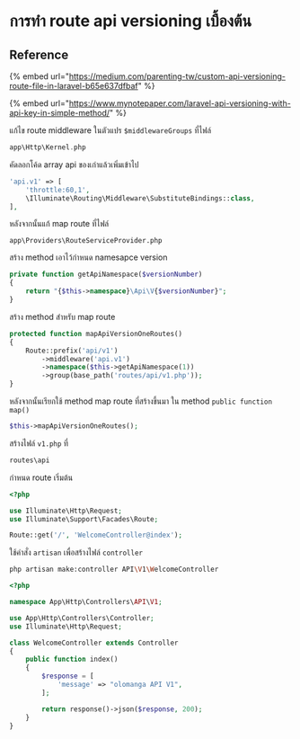 # การทำ route api versioning เบื้องต้น

## Reference

{% embed url="https://medium.com/parenting-tw/custom-api-versioning-route-file-in-laravel-b65e637dfbaf" %}

{% embed url="https://www.mynotepaper.com/laravel-api-versioning-with-api-key-in-simple-method/" %}



แก้ไข route middleware ในตัวแปร `$middlewareGroups` ที่ไฟล์

```php
app\Http\Kernel.php
```

คัดลอกโค้ด array api ของเก่าแล้วเพิ่มเข้าไป

```php
'api.v1' => [
    'throttle:60,1',
    \Illuminate\Routing\Middleware\SubstituteBindings::class,
],
```

หลังจากนั้นแก้ map route ที่ไฟล์

```text
app\Providers\RouteServiceProvider.php
```

สร้าง method เอาไว้กำหนด namesapce version

```php
private function getApiNamespace($versionNumber)
{
    return "{$this->namespace}\Api\V{$versionNumber}";
}
```

สร้าง method สำหรับ map route

```php
protected function mapApiVersionOneRoutes()
{
    Route::prefix('api/v1')
        ->middleware('api.v1')
        ->namespace($this->getApiNamespace(1))
        ->group(base_path('routes/api/v1.php'));
}
```

หลังจากนั้นเรียกใช้ method map route ที่สร้างขึ้นมา ใน method `public function map()`

```php
$this->mapApiVersionOneRoutes();
```

สร้างไฟล์ `v1.php` ที่

```php
routes\api
```

กำหนด route เริ่มต้น

```php
<?php

use Illuminate\Http\Request;
use Illuminate\Support\Facades\Route;

Route::get('/', 'WelcomeController@index');

```

ใช้คำสั่ง `artisan` เพื่อสร้างไฟล์ `controller`

```bash
php artisan make:controller API\V1\WelcomeController
```

```php
<?php

namespace App\Http\Controllers\API\V1;

use App\Http\Controllers\Controller;
use Illuminate\Http\Request;

class WelcomeController extends Controller
{
    public function index()
    {
        $response = [
            'message' => "olomanga API V1",
        ];

        return response()->json($response, 200);
    }
}
```

